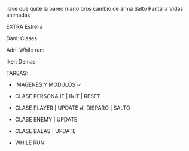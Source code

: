 llave que quite la pared
mario bros
cambio de arma
Salto
Pantalla
Vidas animadas




EXTRA
Estrella




Dani:
Clases

Adri:
While run:

Iker:
Demas



TAREAS:
- IMAGENES Y MODULOS ✓
- CLASE PERSONAJE
    | INIT
    | RESET
- CLASE PLAYER
    | UPDATE
    #| DISPARO
    | SALTO

- CLASE ENEMY
    | UPDATE

- CLASE BALAS
    | UPDATE

  
- WHILE RUN:












  
